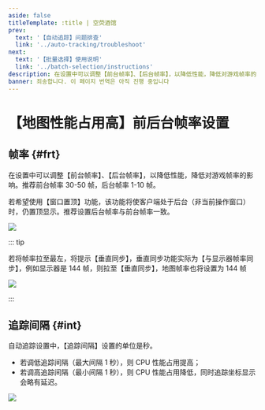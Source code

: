 ```yaml
---
aside: false
titleTemplate: :title | 空荧酒馆
prev:
  text: '【自动追踪】问题排查'
  link: '../auto-tracking/troubleshoot'
next:
  text: '【批量选择】使用说明'
  link: '../batch-selection/instructions'
description: 在设置中可以调整【前台帧率】、【后台帧率】，以降低性能，降低对游戏帧率的影响。
banner: 죄송합니다. 이 페이지 번역은 아직 진행 중입니다
---
```


[文：【地图性能占用高】前后台帧率设置]: # 'https://support.qq.com/products/321980/faqs/97183'
[#]: # '最后加入后台暂停的介绍'

# 【地图性能占用高】前后台帧率设置

## 帧率 {#frt}

在设置中可以调整【前台帧率】、【后台帧率】，以降低性能，降低对游戏帧率的影响。推荐前台帧率 30-50 帧，后台帧率 1-10 帧。

若希望使用【窗口置顶】功能，该功能将使客户端处于后台（非当前操作窗口）时，仍置顶显示。推荐设置后台帧率与前台帧率一致。

![](/imgs/ko/manual/bg-frate/1.png)

::: tip

若将帧率拉至最左，将提示【垂直同步】，垂直同步功能实际为【与显示器帧率同步】，例如显示器是 144 帧，则拉至【垂直同步】，地图帧率也将设置为 144 帧

![](/imgs/ko/manual/bg-frate/2.png)

:::

## 追踪间隔 {#int}

自动追踪设置中，【追踪间隔】设置的单位是秒。

- 若调低追踪间隔（最大间隔 1 秒），则 CPU 性能占用提高；
- 若调高追踪间隔（最小间隔 1 秒），则 CPU 性能占用降低，同时追踪坐标显示会略有延迟。

![](/imgs/ko/manual/bg-frate/3.png)
